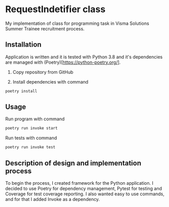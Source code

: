 # RequestIndetifier class
My implementation of class for programming task in Visma Solutions Summer Trainee recruitment process.

## Installation

Application is written and it is tested with Python 3.8 and it's dependencies are managed with (Poetry)[https://python-poetry.org/]. 

1. Copy repository from GitHub

2. Install dependencies with command
```bash
poetry install
```

## Usage

Run program with command
```bash
poetry run invoke start
```

Run tests with command
```bash
poetry run invoke test
```

## Description of design and implementation process

To begin the process, I created framework for the Python application. I decided to use Poetry for dependency management, Pytest for testing and Coverage for test coverage reporting. I also wanted easy to use commands, and for that I added Invoke as a dependency.
